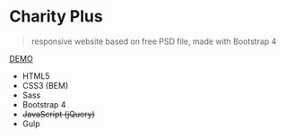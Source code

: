 # Charity Plus
> responsive website based on free PSD file, made with Bootstrap 4

[DEMO](https://noeemi.github.io/Charityplus/dist/)

* HTML5
* CSS3 (BEM)
* Sass
* Bootstrap 4
* <s> JavaScript (jQuery) </s>
* Gulp

